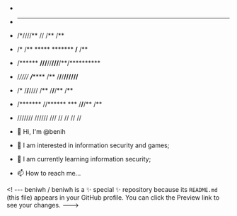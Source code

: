 - 
-   ******                    ** **      **
-  /*////**                  // /**     /**
-  /*   /**   *****  *******  **/**     /**
-  /******   **///**//**///**/**/**********
-  /*//// **/******* /**  /**/**/**//////**
-  /*    /**/**////  /**  /**/**/**     /**
-  /******* //****** ***  /**/**/**     /**
-  ///////   ////// ///   // // //      // 


- 👋 Hi, I'm @benih
- 👀 I am interested in information security and games;
- 🌱 I am currently learning information security;
- 📫 How to reach me...

<! ---
beniwh / beniwh is a ✨ special ✨ repository because its `README.md` (this file) appears in your GitHub profile.
You can click the Preview link to see your changes.
---> 
